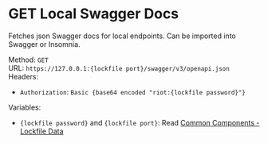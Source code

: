 <!--

This file is automatically generated!
Do not edit it directly!
See https://github.com/techchrism/valorant-api-docs/blob/trunk/contributing.md for more information.

-->

# GET Local Swagger Docs

Fetches json Swagger docs for local endpoints. Can be imported into Swagger or Insomnia.  


Method: `GET`  
URL: `https://127.0.0.1:{lockfile port}/swagger/v3/openapi.json`  
Headers:
 - `Authorization`: `Basic {base64 encoded "riot:{lockfile password}"}`

Variables:
 - `{lockfile password}` and `{lockfile port}`: Read [Common Components - Lockfile Data](../common-components.md#lockfile-data)


